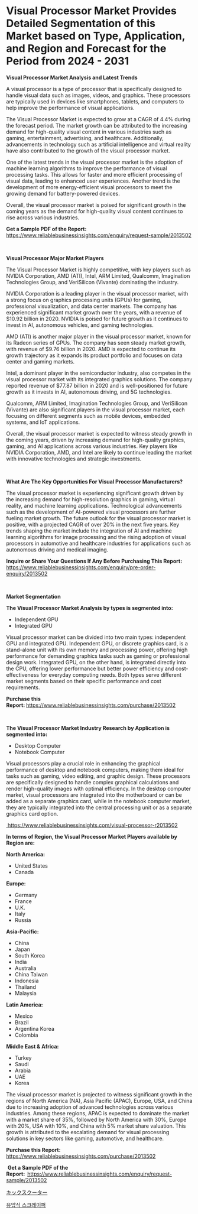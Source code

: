 <p><h1>Visual Processor Market Provides Detailed Segmentation of this Market based on Type, Application, and Region and Forecast for the Period from 2024 - 2031</h1></p><p><strong>Visual Processor Market Analysis and Latest Trends</strong></p>
<p><p>A visual processor is a type of processor that is specifically designed to handle visual data such as images, videos, and graphics. These processors are typically used in devices like smartphones, tablets, and computers to help improve the performance of visual applications.</p><p>The Visual Processor Market is expected to grow at a CAGR of 4.4% during the forecast period. The market growth can be attributed to the increasing demand for high-quality visual content in various industries such as gaming, entertainment, advertising, and healthcare. Additionally, advancements in technology such as artificial intelligence and virtual reality have also contributed to the growth of the visual processor market.</p><p>One of the latest trends in the visual processor market is the adoption of machine learning algorithms to improve the performance of visual processing tasks. This allows for faster and more efficient processing of visual data, leading to enhanced user experiences. Another trend is the development of more energy-efficient visual processors to meet the growing demand for battery-powered devices.</p><p>Overall, the visual processor market is poised for significant growth in the coming years as the demand for high-quality visual content continues to rise across various industries.</p></p>
<p><strong>Get a Sample PDF of the Report:&nbsp;</strong> <a href="https://www.reliablebusinessinsights.com/enquiry/request-sample/2013502">https://www.reliablebusinessinsights.com/enquiry/request-sample/2013502</a></p>
<p>&nbsp;</p>
<p><strong>Visual Processor Major Market Players</strong></p>
<p><p>The Visual Processor Market is highly competitive, with key players such as NVIDIA Corporation, AMD (ATI), Intel, ARM Limited, Qualcomm, Imagination Technologies Group, and VeriSilicon (Vivante) dominating the industry. </p><p>NVIDIA Corporation is a leading player in the visual processor market, with a strong focus on graphics processing units (GPUs) for gaming, professional visualization, and data center markets. The company has experienced significant market growth over the years, with a revenue of $10.92 billion in 2020. NVIDIA is poised for future growth as it continues to invest in AI, autonomous vehicles, and gaming technologies.</p><p>AMD (ATI) is another major player in the visual processor market, known for its Radeon series of GPUs. The company has seen steady market growth, with revenue of $9.76 billion in 2020. AMD is expected to continue its growth trajectory as it expands its product portfolio and focuses on data center and gaming markets.</p><p>Intel, a dominant player in the semiconductor industry, also competes in the visual processor market with its integrated graphics solutions. The company reported revenue of $77.87 billion in 2020 and is well-positioned for future growth as it invests in AI, autonomous driving, and 5G technologies.</p><p>Qualcomm, ARM Limited, Imagination Technologies Group, and VeriSilicon (Vivante) are also significant players in the visual processor market, each focusing on different segments such as mobile devices, embedded systems, and IoT applications.</p><p>Overall, the visual processor market is expected to witness steady growth in the coming years, driven by increasing demand for high-quality graphics, gaming, and AI applications across various industries. Key players like NVIDIA Corporation, AMD, and Intel are likely to continue leading the market with innovative technologies and strategic investments.</p></p>
<p>&nbsp;</p>
<p><strong>What Are The Key Opportunities For Visual Processor Manufacturers?</strong></p>
<p><p>The visual processor market is experiencing significant growth driven by the increasing demand for high-resolution graphics in gaming, virtual reality, and machine learning applications. Technological advancements such as the development of AI-powered visual processors are further fueling market growth. The future outlook for the visual processor market is positive, with a projected CAGR of over 20% in the next five years. Key trends shaping the market include the integration of AI and machine learning algorithms for image processing and the rising adoption of visual processors in automotive and healthcare industries for applications such as autonomous driving and medical imaging.</p></p>
<p><strong>Inquire or Share Your Questions If Any Before Purchasing This Report:</strong> <a href="https://www.reliablebusinessinsights.com/enquiry/pre-order-enquiry/2013502">https://www.reliablebusinessinsights.com/enquiry/pre-order-enquiry/2013502</a></p>
<p>&nbsp;</p>
<p><strong>Market Segmentation</strong></p>
<p><strong>The Visual Processor Market Analysis by types is segmented into:</strong></p>
<p><ul><li>Independent GPU</li><li>Integrated GPU</li></ul></p>
<p><p>Visual processor market can be divided into two main types: independent GPU and integrated GPU. Independent GPU, or discrete graphics card, is a stand-alone unit with its own memory and processing power, offering high performance for demanding graphics tasks such as gaming or professional design work. Integrated GPU, on the other hand, is integrated directly into the CPU, offering lower performance but better power efficiency and cost-effectiveness for everyday computing needs. Both types serve different market segments based on their specific performance and cost requirements.</p></p>
<p><strong>Purchase this Report:&nbsp;</strong><a href="https://www.reliablebusinessinsights.com/purchase/2013502">https://www.reliablebusinessinsights.com/purchase/2013502</a></p>
<p>&nbsp;</p>
<p><strong>The Visual Processor Market Industry Research by Application is segmented into:</strong></p>
<p><ul><li>Desktop Computer</li><li>Notebook Computer</li></ul></p>
<p><p>Visual processors play a crucial role in enhancing the graphical performance of desktop and notebook computers, making them ideal for tasks such as gaming, video editing, and graphic design. These processors are specifically designed to handle complex graphical calculations and render high-quality images with optimal efficiency. In the desktop computer market, visual processors are integrated into the motherboard or can be added as a separate graphics card, while in the notebook computer market, they are typically integrated into the central processing unit or as a separate graphics card option.</p></p>
<p><a href="https://www.reliablebusinessinsights.com/visual-processor-r2013502">&nbsp;https://www.reliablebusinessinsights.com/visual-processor-r2013502</a></p>
<p><strong>In terms of Region, the Visual Processor Market Players available by Region are:</strong></p>
<p>
    <p> <strong> North America: </strong>
        <ul>
            <li>United States</li>
            <li>Canada</li>
        </ul>
        </p> 
    <p> <strong> Europe: </strong>
        <ul>
            <li>Germany</li>
            <li>France</li>
            <li>U.K.</li>
            <li>Italy</li>
            <li>Russia</li>
        </ul>
        </p> 
    <p> <strong> Asia-Pacific: </strong>
        <ul>
            <li>China</li>
            <li>Japan</li>
            <li>South Korea</li>
            <li>India</li>
            <li>Australia</li>
            <li>China Taiwan</li>
            <li>Indonesia</li>
            <li>Thailand</li>
            <li>Malaysia</li>
        </ul>
        </p> 
    <p> <strong> Latin America: </strong>
        <ul>
            <li>Mexico</li>
            <li>Brazil</li>
            <li>Argentina Korea</li>
            <li>Colombia</li>
        </ul>
        </p> 
    <p> <strong> Middle East & Africa: </strong>
        <ul>
            <li>Turkey</li>
            <li>Saudi</li>
            <li>Arabia</li>
            <li>UAE</li>
            <li>Korea</li>
        </ul>
    </p>
    </p>
<p><p>The visual processor market is projected to witness significant growth in the regions of North America (NA), Asia Pacific (APAC), Europe, USA, and China due to increasing adoption of advanced technologies across various industries. Among these regions, APAC is expected to dominate the market with a market share of 35%, followed by North America with 30%, Europe with 20%, USA with 10%, and China with 5% market share valuation. This growth is attributed to the escalating demand for visual processing solutions in key sectors like gaming, automotive, and healthcare.</p></p>
<p><strong>Purchase this Report: </strong><a href="https://www.reliablebusinessinsights.com/purchase/2013502">https://www.reliablebusinessinsights.com/purchase/2013502</a></p>
<p>&nbsp;<strong>Get a Sample PDF of the Report:&nbsp;&nbsp;</strong><a href="https://www.reliablebusinessinsights.com/enquiry/request-sample/2013502">https://www.reliablebusinessinsights.com/enquiry/request-sample/2013502</a></p>
<p><strong></strong></p>
<p><p><a href="https://github.com/mohamedbakry57/Market-Research-Report-List-5/blob/main/893492831930.md">キックスクーター</a></p><p><a href="https://github.com/laholand/Market-Research-Report-List-5/blob/main/925272541573.md">유압식 스크레이퍼</a></p></p>